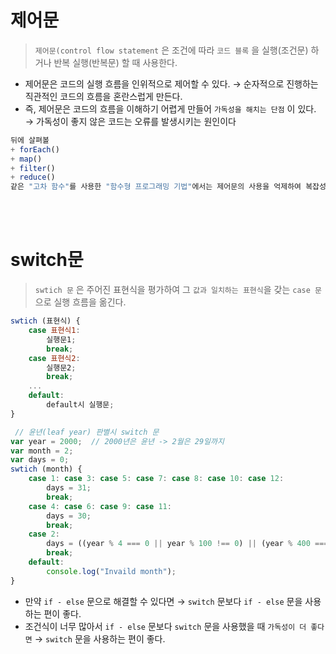 # 제어문

> `제어문(control flow statement` 은 조건에 따라 `코드 블록` 을 실행(조건문) 하거나 반복 실행(반복문) 할 때 사용한다.
- 제어문은 코드의 실행 흐름을 인위적으로 제어할 수 있다. → 순자적으로 진행하는 직관적인 코드의 흐름을 혼란스럽게 만든다.
- 즉, 제어문은 코드의 흐름을 이해하기 어렵게 만들어 `가독성을 해치는 단점` 이 있다. → 가독성이 좋지 않은 코드는 오류를 발생시키는 원인이다

```jsx
뒤에 살펴볼
+ forEach()
+ map()
+ filter()
+ reduce()
같은 "고차 함수"를 사용한 "함수형 프로그래밍 기법"에서는 제어문의 사용을 억제하여 복잡성을 해결하려고 노력한다.
```

<br>
<br>

# switch문

> `swtich 문` 은 주어진 표현식을 평가하여 그 `값과 일치하는 표현식`을 갖는 `case 문` 으로 실행 흐름을 옮긴다.
```jsx
swtich (표현식) {
	case 표현식1:
		실행문1;
		break;
	case 표현식2:
		실행문2;
		break;
	...
	default:
		default시 실행문;
}
```

```jsx
 // 윤년(leaf year) 판별시 switch 문
var year = 2000;  // 2000년은 윤년 -> 2월은 29일까지
var month = 2;
var days = 0;
swtich (month) {
	case 1: case 3: case 5: case 7: case 8: case 10: case 12:
		days = 31;
		break;
	case 4: case 6: case 9: case 11:
		days = 30;
		break;
	case 2:
		days = ((year % 4 === 0 || year % 100 !== 0) || (year % 400 === 0)) ? 29 : 28;
		break;
	default:
		console.log("Invaild month");
}
```

- 만약 `if - else` 문으로 해결할 수 있다면 → `switch` 문보다 `if - else` 문을 사용하는 편이 좋다.
- 조건식이 너무 많아서 `if - else` 문보다 `switch` 문을 사용했을 때 `가독성이 더 좋다면` → `switch` 문을 사용하는 편이 좋다.

<br>
<br>